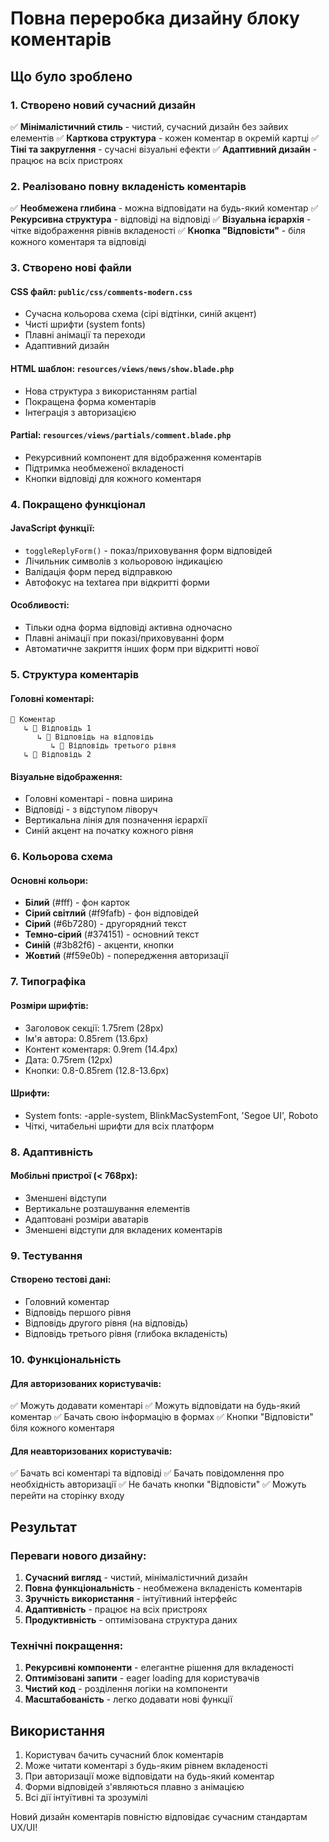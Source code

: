 # Повна переробка дизайну блоку коментарів

## Що було зроблено

### 1. Створено новий сучасний дизайн
✅ **Мінімалістичний стиль** - чистий, сучасний дизайн без зайвих елементів
✅ **Карткова структура** - кожен коментар в окремій картці
✅ **Тіні та закруглення** - сучасні візуальні ефекти
✅ **Адаптивний дизайн** - працює на всіх пристроях

### 2. Реалізовано повну вкладеність коментарів
✅ **Необмежена глибина** - можна відповідати на будь-який коментар
✅ **Рекурсивна структура** - відповіді на відповіді
✅ **Візуальна ієрархія** - чітке відображення рівнів вкладеності
✅ **Кнопка "Відповісти"** - біля кожного коментаря та відповіді

### 3. Створено нові файли

#### CSS файл: `public/css/comments-modern.css`
- Сучасна кольорова схема (сірі відтінки, синій акцент)
- Чисті шрифти (system fonts)
- Плавні анімації та переходи
- Адаптивний дизайн

#### HTML шаблон: `resources/views/news/show.blade.php`
- Нова структура з використанням partial
- Покращена форма коментарів
- Інтеграція з авторизацією

#### Partial: `resources/views/partials/comment.blade.php`
- Рекурсивний компонент для відображення коментарів
- Підтримка необмеженої вкладеності
- Кнопки відповіді для кожного коментаря

### 4. Покращено функціонал

#### JavaScript функції:
- `toggleReplyForm()` - показ/приховування форм відповідей
- Лічильник символів з кольоровою індикацією
- Валідація форм перед відправкою
- Автофокус на textarea при відкритті форми

#### Особливості:
- Тільки одна форма відповіді активна одночасно
- Плавні анімації при показі/приховуванні форм
- Автоматичне закриття інших форм при відкритті нової

### 5. Структура коментарів

#### Головні коментарі:
```
📝 Коментар
   ↳ 💬 Відповідь 1
      ↳ 💬 Відповідь на відповідь
         ↳ 💬 Відповідь третього рівня
   ↳ 💬 Відповідь 2
```

#### Візуальне відображення:
- Головні коментарі - повна ширина
- Відповіді - з відступом ліворуч
- Вертикальна лінія для позначення ієрархії
- Синій акцент на початку кожного рівня

### 6. Кольорова схема

#### Основні кольори:
- **Білий** (#fff) - фон карток
- **Сірий світлий** (#f9fafb) - фон відповідей
- **Сірий** (#6b7280) - другорядний текст
- **Темно-сірий** (#374151) - основний текст
- **Синій** (#3b82f6) - акценти, кнопки
- **Жовтий** (#f59e0b) - попередження авторизації

### 7. Типографіка

#### Розміри шрифтів:
- Заголовок секції: 1.75rem (28px)
- Ім'я автора: 0.85rem (13.6px)
- Контент коментаря: 0.9rem (14.4px)
- Дата: 0.75rem (12px)
- Кнопки: 0.8-0.85rem (12.8-13.6px)

#### Шрифти:
- System fonts: -apple-system, BlinkMacSystemFont, 'Segoe UI', Roboto
- Чіткі, читабельні шрифти для всіх платформ

### 8. Адаптивність

#### Мобільні пристрої (< 768px):
- Зменшені відступи
- Вертикальне розташування елементів
- Адаптовані розміри аватарів
- Зменшені відступи для вкладених коментарів

### 9. Тестування

#### Створено тестові дані:
- Головний коментар
- Відповідь першого рівня
- Відповідь другого рівня (на відповідь)
- Відповідь третього рівня (глибока вкладеність)

### 10. Функціональність

#### Для авторизованих користувачів:
✅ Можуть додавати коментарі
✅ Можуть відповідати на будь-який коментар
✅ Бачать свою інформацію в формах
✅ Кнопки "Відповісти" біля кожного коментаря

#### Для неавторизованих користувачів:
✅ Бачать всі коментарі та відповіді
✅ Бачать повідомлення про необхідність авторизації
✅ Не бачать кнопки "Відповісти"
✅ Можуть перейти на сторінку входу

## Результат

### Переваги нового дизайну:
1. **Сучасний вигляд** - чистий, мінімалістичний дизайн
2. **Повна функціональність** - необмежена вкладеність коментарів
3. **Зручність використання** - інтуїтивний інтерфейс
4. **Адаптивність** - працює на всіх пристроях
5. **Продуктивність** - оптимізована структура даних

### Технічні покращення:
1. **Рекурсивні компоненти** - елегантне рішення для вкладеності
2. **Оптимізовані запити** - eager loading для користувачів
3. **Чистий код** - розділення логіки на компоненти
4. **Масштабованість** - легко додавати нові функції

## Використання

1. Користувач бачить сучасний блок коментарів
2. Може читати коментарі з будь-яким рівнем вкладеності
3. При авторизації може відповідати на будь-який коментар
4. Форми відповідей з'являються плавно з анімацією
5. Всі дії інтуїтивні та зрозумілі

Новий дизайн коментарів повністю відповідає сучасним стандартам UX/UI!
